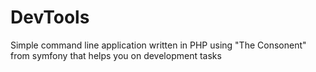 # DevTools
Simple command line application written in PHP using "The Consonent" from symfony that helps you on development tasks
